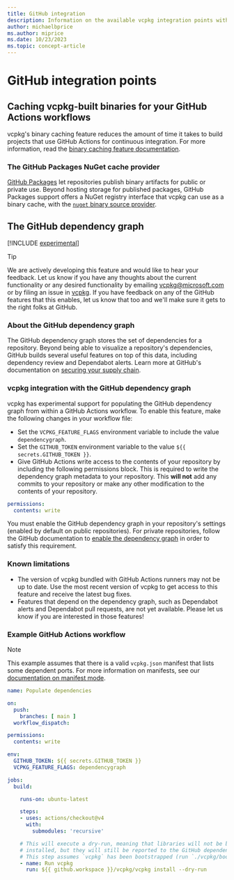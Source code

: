 ```yaml
---
title: GitHub integration
description: Information on the available vcpkg integration points with GitHub
author: michaelbprice
ms.author: miprice
ms.date: 10/23/2023
ms.topic: concept-article
---
```


# GitHub integration points

## <a name="caching"></a> Caching vcpkg-built binaries for your GitHub Actions workflows

vcpkg's binary caching feature reduces the amount of time it takes to build projects that use GitHub Actions for continuous
integration. For more information, read the [binary caching feature documentation](./users/binarycaching.md).

### <a name="caching-nuget"></a> The GitHub Packages NuGet cache provider

[GitHub Packages](https://docs.github.com/en/packages/learn-github-packages/introduction-to-github-packages) let repositories
publish binary artifacts for public or private use. Beyond hosting storage for published packages, GitHub Packages support
offers a NuGet registry interface that vcpkg can use as a binary cache, with the [`nuget` binary source provider](../consume/binary-caching-github-packages.md).

## <a name="dependency-graph"></a> The GitHub dependency graph

[!INCLUDE [experimental](../includes/experimental.md)]

> [!TIP]
> We are actively developing this feature and would like to hear your feedback. Let us know if you have any thoughts about the current functionality or any desired functionality by emailing [vcpkg@microsoft.com](mailto:vcpkg@microsoft.com) or by filing an issue in [vcpkg](https://github.com/microsoft/vcpkg/issues). If you have feedback on any of the GitHub features that this enables, let us know that too and we'll make sure it gets to the right folks at GitHub.

### About the GitHub dependency graph

The GitHub dependency graph stores the set of dependencies for a repository. Beyond being able to visualize a repository's dependencies, GitHub builds several useful features on top of this data, including dependency review and Dependabot alerts. Learn more at GitHub's documentation on [securing your supply chain](https://docs.github.com/en/code-security/supply-chain-security/understanding-your-software-supply-chain/about-supply-chain-security).

### vcpkg integration with the GitHub dependency graph

vcpkg has experimental support for populating the GitHub dependency graph from within a GitHub Actions workflow. To enable this feature, make the following changes in your workflow file:

* Set the `VCPKG_FEATURE_FLAGS` environment variable to include the value `dependencygraph`.
* Set the `GITHUB_TOKEN` environment variable to the value `${{ secrets.GITHUB_TOKEN }}`.
* Give GitHub Actions write access to the contents of your repository by including the following permissions block. This is required to write the dependency graph metadata to your repository. This __will not__ add any commits to your repository or make any other modification to the contents of your repository.

```yaml
permissions:
  contents: write
```

You must enable the GitHub dependency graph in your repository's settings (enabled by default on public repositories). For private repositories, follow the GitHub documentation to [enable the dependency graph](https://docs.github.com/code-security/supply-chain-security/understanding-your-software-supply-chain/configuring-the-dependency-graph#enabling-and-disabling-the-dependency-graph-for-a-private-repository) in order to satisfy this requirement.

### Known limitations

* The version of vcpkg bundled with GitHub Actions runners may not be up to date. Use the most recent version of vcpkg to get access to this feature and receive the latest bug fixes.
* Features that depend on the dependency graph, such as Dependabot alerts and Dependabot pull requests, are not yet available. Please let us know if you are interested in those features!

### Example GitHub Actions workflow

> [!NOTE]
> This example assumes that there is a valid `vcpkg.json` manifest that lists
> some dependent ports. For more information on manifests, see our
> [documentation on manifest mode](concepts/manifest-mode.md).

```yaml
name: Populate dependencies

on:
  push:
    branches: [ main ]
  workflow_dispatch:

permissions:
  contents: write

env:
  GITHUB_TOKEN: ${{ secrets.GITHUB_TOKEN }}
  VCPKG_FEATURE_FLAGS: dependencygraph

jobs:
  build:

    runs-on: ubuntu-latest

    steps:
    - uses: actions/checkout@v4
      with:
        submodules: 'recursive'

    # This will execute a dry-run, meaning that libraries will not be built and
    # installed, but they will still be reported to the GitHub dependency graph.
    # This step assumes `vcpkg` has been bootstrapped (run `./vcpkg/bootstrap-vcpkg`)
    - name: Run vcpkg
      run: ${{ github.workspace }}/vcpkg/vcpkg install --dry-run

```
